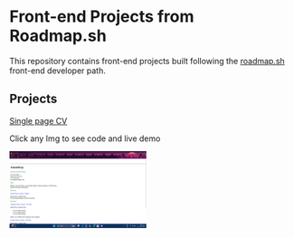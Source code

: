 # Front-end Projects from Roadmap.sh


This repository contains front-end projects built following the [roadmap.sh](https://roadmap.sh/) front-end developer path.

## Projects

[Single page CV](https://roadmap.sh/projects/single-page-cv)


Click any Img to see code and live demo

<p align = "left">
  <a href='/Frontend Projects/01-single-page-cv'>
    <img width="48%" src= "./assets/images/project-1.png">
  </a>
</p>
